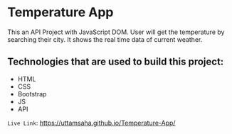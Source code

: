 # Temperature App
This an API Project with JavaScript DOM. User will get the temperature by searching their city. It shows the real time data of current weather.


## Technologies that are used to build this project:
- HTML
- CSS
- Bootstrap
- JS
- API


`Live Link`: https://uttamsaha.github.io/Temperature-App/